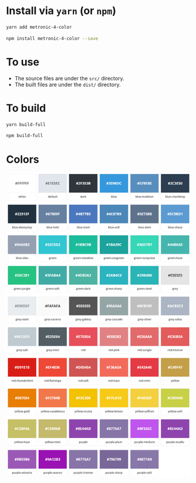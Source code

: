 # Install via `yarn` (or `npm`)

```bash
yarn add metronic-4-color
```

```bash
npm install metronic-4-color --save
```


# To use

- The source files are under the `src/` directory.
- The built files are under the `dist/` directory.


# To build

```bash
yarn build-full
```

```bash
npm build-full
```


# Colors

<img src="https://raw.githubusercontent.com/jfcherng/metronic-4-color/gh-pages/images/colors.png">
